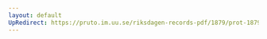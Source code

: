 ```yaml
---
layout: default
UpRedirect: https://pruto.im.uu.se/riksdagen-records-pdf/1879/prot-1879--ak--023.pdf
---
```

